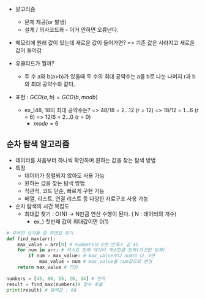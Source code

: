 - 알고리즘
	- 문제 제공(or 발생)
	- 설계 / 의사코드화 - 이거 안하면 오류난다.
- 메모리에 원래 값이 있는데 새로운 값이 들어가면?
	=> 기존 값은 사라지고 새로운 값이 들어감

- 유클리드가 뭘까?
	- 두 수 a와 b(a>b)가 있을때 두 수의 최대 공약수는 a를 b로 나눈 나머지 r과 b의 최대 공약수와 같다.
- 표현 : $GCD(a,b) = GCD(b, mod b)$
	- ex_)48, 18의 최대 공약수는?
		=> 48/18 = 2...12 (r = 12)
		=> 18/12 = 1...6 (r = 6)
		=> 12/6 = 2...0 (r = 0)
		- $mode = 6$

## 순차 탐색 알고리즘
- 데이터를 처음부터 하나씩 확인하며 원하는 값을 찾는 탐색 방법
- 특징
	- 데이터가 정렬되지 않아도 사용 가능
	- 원하는 값을 찾는 탐색 방법
	- 직관적, 코드 단순, 빠르게 구현 가능
	- 배열, 리스트, 연결 리스트 등 다양한 자료구조 사용 가능
- 순차 탐색의 시간 복잡도
	- 최대값 찾기 : O(N) -> N만큼 연산 수행이 된다. ( N : 데이터의 개수)
		- ex_) 첫번째 값이 최대값이면 0(1)
```python
# 주어진 숫자들 중 최댓값 찾기
def find_max(arr):
	max_value = arr[0] # numbers의 0번 인덱스 값 45
	for num in arr: # 리스트 안에 데이터 개수만큼 반복(다섯번 반복)
		if num > max_value: # max_value보다 num이 더 크면 
			max_value = num # max_value를 num값으로 변경
	return max_value # 리턴
	
numbers = [45, 60, 55, 20, 34] # 인자
result = find_max(numbers)# 함수 호출
print(result) # 출력값 : 60
```


